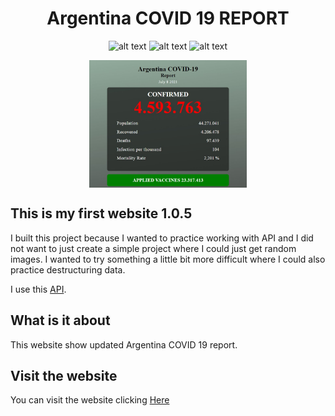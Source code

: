 <div align="center">
<h1>Argentina COVID 19 REPORT </h1>
  
  ![alt text](https://img.shields.io/badge/My%20first%20website-1.0.5-yellow)  ![alt text](https://img.shields.io/badge/Made%20by-Max-brightgreen) ![alt text](https://img.shields.io/badge/API-True-blue)
</div>


<p align="center">
<img src="https://github.com/maxrpark/myfirstwebsite1.0.5/blob/main/img-for-github.jpg" width="50%" align="center">
<p>

## This is my first website 1.0.5

I built this project because I wanted to practice working with API and I did not want to just create a simple project where I could just get random images.
I wanted to try something a little bit more difficult where I could also practice destructuring data.

I use this [API](https://github.com/M-Media-Group/Covid-19-API). 


## What is it about
This website show updated Argentina COVID 19 report.

## Visit the website
You can visit the website clicking [Here](https://myfirstwebsite-1-0-5.netlify.app//)
